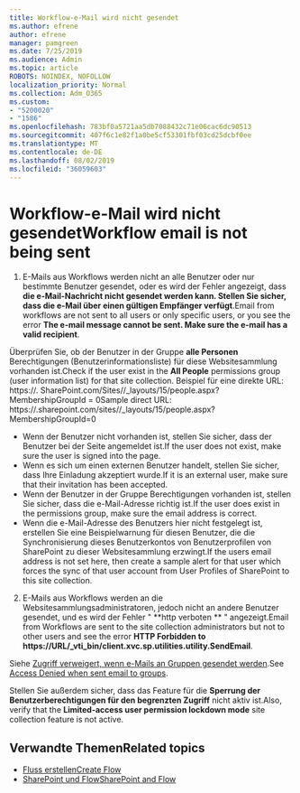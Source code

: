 ```yaml
---
title: Workflow-e-Mail wird nicht gesendet
ms.author: efrene
author: efrene
manager: pamgreen
ms.date: 7/25/2019
ms.audience: Admin
ms.topic: article
ROBOTS: NOINDEX, NOFOLLOW
localization_priority: Normal
ms.collection: Adm_O365
ms.custom:
- "5200020"
- "1586"
ms.openlocfilehash: 783bf0a5721aa5db7088432c71e06cac6dc90513
ms.sourcegitcommit: 407f6c1e82f1a0be5cf53301fbf03cd25dcbf0ee
ms.translationtype: MT
ms.contentlocale: de-DE
ms.lasthandoff: 08/02/2019
ms.locfileid: "36059603"
---
```

# <a name="workflow-email-is-not-being-sent"></a><span data-ttu-id="51cab-102">Workflow-e-Mail wird nicht gesendet</span><span class="sxs-lookup"><span data-stu-id="51cab-102">Workflow email is not being sent</span></span>

1. <span data-ttu-id="51cab-103">E-Mails aus Workflows werden nicht an alle Benutzer oder nur bestimmte Benutzer gesendet, oder es wird der Fehler angezeigt, dass **die e-Mail-Nachricht nicht gesendet werden kann. Stellen Sie sicher, dass die e-Mail über einen gültigen Empfänger verfügt**.</span><span class="sxs-lookup"><span data-stu-id="51cab-103">Email from workflows are not sent to all users or only specific users, or you see the error **The e-mail message cannot be sent. Make sure the e-mail has a valid recipient**.</span></span>

<span data-ttu-id="51cab-104">Überprüfen Sie, ob der Benutzer in der Gruppe **alle Personen** Berechtigungen (Benutzerinformationsliste) für diese Websitesammlung vorhanden ist.</span><span class="sxs-lookup"><span data-stu-id="51cab-104">Check if the user exist in the **All People** permissions group (user information list) for that site collection.</span></span>  <span data-ttu-id="51cab-105">Beispiel für eine direkte URL<tenant>: https://<sitename>. SharePoint.com/Sites//_layouts/15/people.aspx? MembershipGroupId = 0</span><span class="sxs-lookup"><span data-stu-id="51cab-105">Sample direct URL: https://<tenant>.sharepoint.com/sites/<sitename>/_layouts/15/people.aspx?MembershipGroupId=0</span></span>

- <span data-ttu-id="51cab-106">Wenn der Benutzer nicht vorhanden ist, stellen Sie sicher, dass der Benutzer bei der Seite angemeldet ist.</span><span class="sxs-lookup"><span data-stu-id="51cab-106">If the user does not exist, make sure the user is signed into the page.</span></span> 
- <span data-ttu-id="51cab-107">Wenn es sich um einen externen Benutzer handelt, stellen Sie sicher, dass Ihre Einladung akzeptiert wurde.</span><span class="sxs-lookup"><span data-stu-id="51cab-107">If it is an external user, make sure that their invitation has been accepted.</span></span>
- <span data-ttu-id="51cab-108">Wenn der Benutzer in der Gruppe Berechtigungen vorhanden ist, stellen Sie sicher, dass die e-Mail-Adresse richtig ist.</span><span class="sxs-lookup"><span data-stu-id="51cab-108">If the user does exist in the permissions group, make sure the email address is correct.</span></span>
- <span data-ttu-id="51cab-109">Wenn die e-Mail-Adresse des Benutzers hier nicht festgelegt ist, erstellen Sie eine Beispielwarnung für diesen Benutzer, die die Synchronisierung dieses Benutzerkontos von Benutzerprofilen von SharePoint zu dieser Websitesammlung erzwingt.</span><span class="sxs-lookup"><span data-stu-id="51cab-109">If the users email address is not set here, then create a sample alert for that user which forces the sync of that user account from User Profiles of SharePoint to this site collection.</span></span>
 
2. <span data-ttu-id="51cab-110">E-Mails aus Workflows werden an die Websitesammlungsadministratoren, jedoch nicht an andere Benutzer gesendet, und es wird der Fehler " \*\*http verboten <spam> <spam> \*\* <spam> <spam>" angezeigt.</span><span class="sxs-lookup"><span data-stu-id="51cab-110">Email from Workflows are sent to the site collection administrators but not to other users and see the error **HTTP Forbidden to <spam><spam>https://URL/_vti_bin/client.xvc.sp.utilities.utility.SendEmail**<spam><spam>.</span></span>
 

<span data-ttu-id="51cab-111">Siehe [Zugriff verweigert, wenn e-Mails an Gruppen gesendet werden](https://docs.microsoft.com/sharepoint/support/server-admin/access-denied-when-send-an-email-to-groups).</span><span class="sxs-lookup"><span data-stu-id="51cab-111">See [Access Denied when sent email to groups](https://docs.microsoft.com/sharepoint/support/server-admin/access-denied-when-send-an-email-to-groups).</span></span>

<span data-ttu-id="51cab-112">Stellen Sie außerdem sicher, dass das Feature für die **Sperrung der Benutzerberechtigungen für den begrenzten Zugriff** nicht aktiv ist.</span><span class="sxs-lookup"><span data-stu-id="51cab-112">Also, verify that the **Limited-access user permission lockdown mode** site collection feature is not active.</span></span>

## <a name="related-topics"></a><span data-ttu-id="51cab-113">Verwandte Themen</span><span class="sxs-lookup"><span data-stu-id="51cab-113">Related topics</span></span>
- [<span data-ttu-id="51cab-114">Fluss erstellen</span><span class="sxs-lookup"><span data-stu-id="51cab-114">Create Flow</span></span>](https://support.office.com/article/Create-a-flow-for-a-list-or-library-in-SharePoint-Online-or-OneDrive-for-Business-a9c3e03b-0654-46af-a254-20252e580d01) 
- [<span data-ttu-id="51cab-115">SharePoint und Flow</span><span class="sxs-lookup"><span data-stu-id="51cab-115">SharePoint and Flow</span></span>](https://flow.microsoft.com/blog/sharepoint-and-flow/) 


